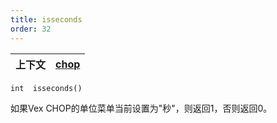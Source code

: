 ```yaml
---
title: isseconds
order: 32
---
```

| 上下文 | [chop](../contexts/chop.html) |
| --- | --- |

`int  isseconds()`

如果Vex CHOP的单位菜单当前设置为"秒"，则返回1，否则返回0。
